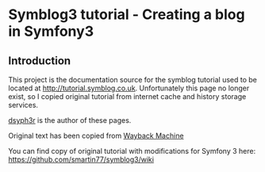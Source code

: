 # Symblog3 tutorial - Creating a blog in Symfony3

## Introduction

This project is the documentation source for the symblog tutorial used to be located at
http://tutorial.symblog.co.uk. Unfortunately this page no longer exist, so I copied
original tutorial from internet cache and history storage services.

[dsyph3r](https://github.com/dsyph3r) is the author of these pages.


Original text has been copied from [Wayback Machine](https://web.archive.org/web/20161120022620/http://tutorial.symblog.co.uk:80/)

You can find copy of original tutorial with modifications for Symfony 3 here: https://github.com/smartin77/symblog3/wiki